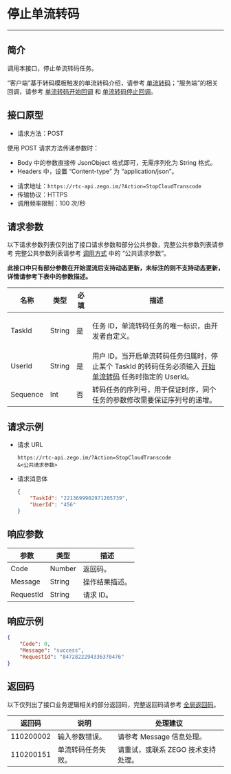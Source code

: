 # 停止单流转码

- - -

## 简介

调用本接口，停止单流转码任务。

“客户端”基于转码模板触发的单流转码介绍，请参考 [单流转码](/real-time-video-android-java/live-streaming/single-stream-transcoding)；“服务端”的相关回调，请参考 [单流转码开始回调](https://doc-zh.zego.im/article/19686) 和 [单流转码停止回调](https://doc-zh.zego.im/article/19688)。


## 接口原型

- 请求方法：POST

<Note title="说明">


  使用 POST 请求方法传递参数时：

  - Body 中的参数直接传 JsonObject 格式即可，无需序列化为 String 格式。
  - Headers 中，设置 “Content-type” 为 “application/json”。

</Note>




- 请求地址：`https://rtc-api.zego.im/?Action=StopCloudTranscode`
- 传输协议：HTTPS
- 调用频率限制：100 次/秒



## 请求参数

以下请求参数列表仅列出了接口请求参数和部分公共参数，完整公共参数列表请参考 完整公共参数列表请参考 [调用方式](/real-time-video-server/api-reference/accessing-server-apis#公共请求参数) 中的 “公共请求参数”。


**此接口中只有部分参数在开始混流后支持动态更新，未标注的则不支持动态更新，详情请参考下表中的参数描述。**

| 名称 | 类型 | 必填 | 描述 |
|---|---|---|---|
| TaskId | String | 是 | <p>任务 ID，单流转码任务的唯一标识，由开发者自定义。</p> |
| UserId | String | 是 | 用户 ID。当开启单流转码任务归属时，停止某个 TaskId 的转码任务必须输入 <a href="https://doc-zh.zego.im/article/19605" target="_blank">开始单流转码</a> 任务时指定的 UserId。 |
| Sequence | Int | 否 | 转码任务的序列号，用于保证时序，同个任务的参数修改需要保证序列号的递增。 |



## 请求示例

- 请求 URL
    ```
    https://rtc-api.zego.im/?Action=StopCloudTranscode
    &<公共请求参数>
    ```

- 请求消息体
    ```json
    {
        "TaskId": "2213699902971205739",
        "UserId": "456"
    }
    ```


## 响应参数

| 参数 | 类型 | 描述 |
|---|---|---|
| Code | Number | 返回码。 |
| Message | String | 操作结果描述。 |
| RequestId | String | 请求 ID。 |



## 响应示例

```json
{
    "Code": 0,
    "Message": "success",
    "RequestId": "8472822294336370476"
}
```

## 返回码

以下仅列出了接口业务逻辑相关的部分返回码，完整返回码请参考 [全局返回码](https://doc-zh.zego.im/)。

|返回码|说明|处理建议|
|-----|------|-----|
| 110200002 | 输入参数错误。 | 请参考 Message 信息处理。|
| 110200151 | 单流转码任务失败。 |请重试，或联系 ZEGO 技术支持处理。|
